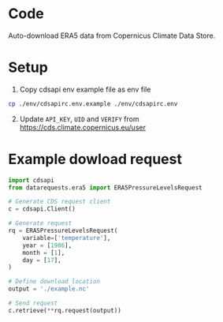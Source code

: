 # Code
Auto-download ERA5 data from Copernicus Climate Data Store.

# Setup

1. Copy cdsapi env example file as env file 
```bash
cp ./env/cdsapirc.env.example ./env/cdsapirc.env
```

2. Update `API_KEY`, `UID` and `VERIFY` from https://cds.climate.copernicus.eu/user

# Example dowload request

```python
import cdsapi
from datarequests.era5 import ERA5PressureLevelsRequest

# Generate CDS request client
c = cdsapi.Client()

# Generate request
rq = ERA5PressureLevelsRequest(
    variable=['temperature'],
    year = [1986],
    month = [1],
    day = [17],
)

# Define download location
output = './example.nc'

# Send request
c.retrieve(**rq.request(output))
```